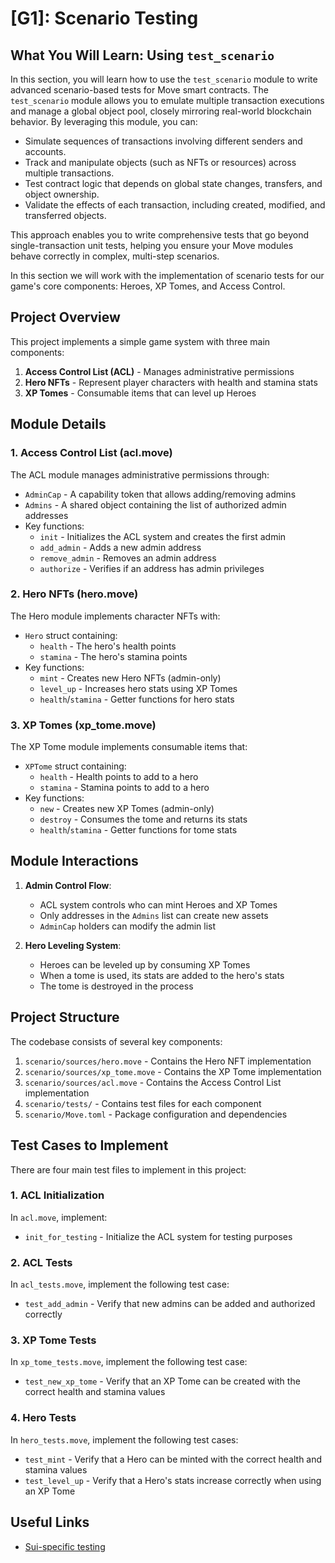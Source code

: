 # [G1]: Scenario Testing

## What You Will Learn: Using `test_scenario`

In this section, you will learn how to use the `test_scenario` module to write advanced scenario-based tests for Move smart contracts. The `test_scenario` module allows you to emulate multiple transaction executions and manage a global object pool, closely mirroring real-world blockchain behavior. By leveraging this module, you can:

- Simulate sequences of transactions involving different senders and accounts.
- Track and manipulate objects (such as NFTs or resources) across multiple transactions.
- Test contract logic that depends on global state changes, transfers, and object ownership.
- Validate the effects of each transaction, including created, modified, and transferred objects.

This approach enables you to write comprehensive tests that go beyond single-transaction unit tests, helping you ensure your Move modules behave correctly in complex, multi-step scenarios.

In this section we will work with the implementation of scenario tests for our game's core components: Heroes, XP Tomes, and Access Control.

## Project Overview

This project implements a simple game system with three main components:

1. **Access Control List (ACL)** - Manages administrative permissions
2. **Hero NFTs** - Represent player characters with health and stamina stats
3. **XP Tomes** - Consumable items that can level up Heroes

## Module Details

### 1. Access Control List (acl.move)
The ACL module manages administrative permissions through:
- `AdminCap` - A capability token that allows adding/removing admins
- `Admins` - A shared object containing the list of authorized admin addresses
- Key functions:
  - `init` - Initializes the ACL system and creates the first admin
  - `add_admin` - Adds a new admin address
  - `remove_admin` - Removes an admin address
  - `authorize` - Verifies if an address has admin privileges

### 2. Hero NFTs (hero.move)
The Hero module implements character NFTs with:
- `Hero` struct containing:
  - `health` - The hero's health points
  - `stamina` - The hero's stamina points
- Key functions:
  - `mint` - Creates new Hero NFTs (admin-only)
  - `level_up` - Increases hero stats using XP Tomes
  - `health`/`stamina` - Getter functions for hero stats

### 3. XP Tomes (xp_tome.move)
The XP Tome module implements consumable items that:
- `XPTome` struct containing:
  - `health` - Health points to add to a hero
  - `stamina` - Stamina points to add to a hero
- Key functions:
  - `new` - Creates new XP Tomes (admin-only)
  - `destroy` - Consumes the tome and returns its stats
  - `health`/`stamina` - Getter functions for tome stats

## Module Interactions

1. **Admin Control Flow**:
   - ACL system controls who can mint Heroes and XP Tomes
   - Only addresses in the `Admins` list can create new assets
   - `AdminCap` holders can modify the admin list

2. **Hero Leveling System**:
   - Heroes can be leveled up by consuming XP Tomes
   - When a tome is used, its stats are added to the hero's stats
   - The tome is destroyed in the process

## Project Structure

The codebase consists of several key components:

1. `scenario/sources/hero.move` - Contains the Hero NFT implementation
2. `scenario/sources/xp_tome.move` - Contains the XP Tome implementation
3. `scenario/sources/acl.move` - Contains the Access Control List implementation
4. `scenario/tests/` - Contains test files for each component
5. `scenario/Move.toml` - Package configuration and dependencies

## Test Cases to Implement

There are four main test files to implement in this project:

### 1. ACL Initialization
In `acl.move`, implement:
- `init_for_testing` - Initialize the ACL system for testing purposes

### 2. ACL Tests
In `acl_tests.move`, implement the following test case:
- `test_add_admin` - Verify that new admins can be added and authorized correctly

### 3. XP Tome Tests
In `xp_tome_tests.move`, implement the following test case:
- `test_new_xp_tome` - Verify that an XP Tome can be created with the correct health and stamina values

### 4. Hero Tests
In `hero_tests.move`, implement the following test cases:
- `test_mint` - Verify that a Hero can be minted with the correct health and stamina values
- `test_level_up` - Verify that a Hero's stats increase correctly when using an XP Tome

## Useful Links

- [Sui-specific testing](https://docs.sui.io/guides/developer/first-app/build-test#sui-specific-testing)

